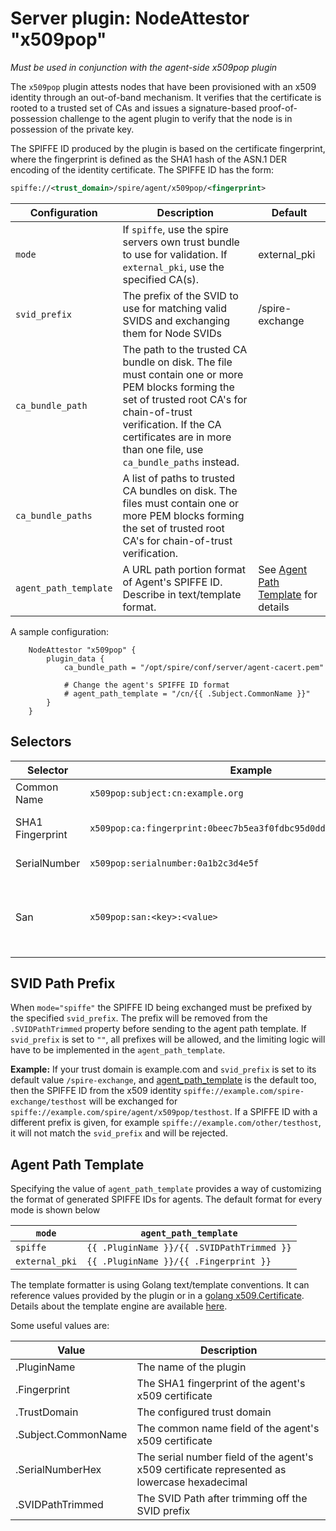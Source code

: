 # Server plugin: NodeAttestor "x509pop"

*Must be used in conjunction with the agent-side x509pop plugin*

The `x509pop` plugin attests nodes that have been provisioned with an x509
identity through an out-of-band mechanism. It verifies that the certificate is
rooted to a trusted set of CAs and issues a signature-based proof-of-possession
challenge to the agent plugin to verify that the node is in possession of the
private key.

The SPIFFE ID produced by the plugin is based on the certificate fingerprint,
where the fingerprint is defined as the SHA1 hash of the ASN.1 DER encoding of
the identity certificate. The SPIFFE ID has the form:

```xml
spiffe://<trust_domain>/spire/agent/x509pop/<fingerprint>
```

| Configuration         | Description                                                                                                                                                                                                                                    | Default                                 |
|-----------------------|------------------------------------------------------------------------------------------------------------------------------------------------------------------------------------------------------------------------------------------------|-----------------------------------------------------------------|
| `mode`                | If `spiffe`, use the spire servers own trust bundle to use for validation. If `external_pki`, use the specified CA(s).                                                                                                                         | external_pki                                                    |
| `svid_prefix`            | The prefix of the SVID to use for matching valid SVIDS and exchanging them for Node SVIDs                                                                                                                                                   | /spire-exchange                                                 |
| `ca_bundle_path`      | The path to the trusted CA bundle on disk. The file must contain one or more PEM blocks forming the set of trusted root CA's for chain-of-trust verification. If the CA certificates are in more than one file, use `ca_bundle_paths` instead. |                                                                 |
| `ca_bundle_paths`     | A list of paths to trusted CA bundles on disk. The files must contain one or more PEM blocks forming the set of trusted root CA's for chain-of-trust verification.                                                                             |                                                                 |
| `agent_path_template` | A URL path portion format of Agent's SPIFFE ID. Describe in text/template format.                                                                                                                                                              | See [Agent Path Template](#agent-path-template) for details   |

A sample configuration:

```hcl
    NodeAttestor "x509pop" {
        plugin_data {
            ca_bundle_path = "/opt/spire/conf/server/agent-cacert.pem"

            # Change the agent's SPIFFE ID format
            # agent_path_template = "/cn/{{ .Subject.CommonName }}"
        }
    }
```

## Selectors

| Selector         | Example                                                           | Description                                                                                                                                                                                                |
|------------------|-------------------------------------------------------------------|------------------------------------------------------------------------------------------------------------------------------------------------------------------------------------------------------------|
| Common Name      | `x509pop:subject:cn:example.org`                                  | The Subject's Common Name (see X.500 Distinguished Names)                                                                                                                                                  |
| SHA1 Fingerprint | `x509pop:ca:fingerprint:0beec7b5ea3f0fdbc95d0dd47f3c5bc275da8a33` | The SHA1 fingerprint as a hex string for each cert in the PoP chain, excluding the leaf.                                                                                                                   |
| SerialNumber     | `x509pop:serialnumber:0a1b2c3d4e5f`                               | The leaf certificate serial number as a lowercase hexadecimal string                                                                                                                                       |
| San              | `x509pop:san:<key>:<value>`                                       | The san selectors on the leaf certificate. The expected format of the uri san is `x509pop://<trust_domain>/<key>/<value>`. One selector is exposed per uri san corresponding to x509pop uri scheme. string |

## SVID Path Prefix

When `mode="spiffe"` the SPIFFE ID being exchanged must be prefixed by the specified `svid_prefix`. The prefix will be removed from the `.SVIDPathTrimmed` property before sending to the agent path template. If `svid_prefix` is set to `""`, all prefixes will be allowed, and the limiting logic will have to be implemented in the `agent_path_template`.

**Example:** If your trust domain is example.com and `svid_prefix` is set to its default value `/spire-exchange`, and [agent_path_template](#agent-path-template) is the default too, then the SPIFFE ID from the x509 identity `spiffe://example.com/spire-exchange/testhost` will be exchanged for `spiffe://example.com/spire/agent/x509pop/testhost`. If a SPIFFE ID with a different prefix is given, for example `spiffe://example.com/other/testhost`, it will not match the `svid_prefix` and will be rejected.

## Agent Path Template

Specifying the value of `agent_path_template` provides a way of customizing the format of generated SPIFFE IDs for agents. The default format for every mode is shown below

| `mode`         | `agent_path_template`                      |
|----------------|--------------------------------------------|
| `spiffe`       | `{{ .PluginName }}/{{ .SVIDPathTrimmed }}` |
| `external_pki` | `{{ .PluginName }}/{{ .Fingerprint }}`     |

The template formatter is using Golang text/template conventions. It can reference values provided by the plugin or in a [golang x509.Certificate](https://pkg.go.dev/crypto/x509#Certificate).
Details about the template engine are available [here](template_engine.md).

Some useful values are:

| Value                 | Description                                                                                  |
|-----------------------|----------------------------------------------------------------------------------------------|
| .PluginName           | The name of the plugin                                                                       |
| .Fingerprint          | The SHA1 fingerprint of the agent's x509 certificate                                         |
| .TrustDomain          | The configured trust domain                                                                  |
| .Subject.CommonName   | The common name field of the agent's x509 certificate                                        |
| .SerialNumberHex      | The serial number field of the agent's x509 certificate represented as lowercase hexadecimal |
| .SVIDPathTrimmed      | The SVID Path after trimming off the SVID prefix                                             |
